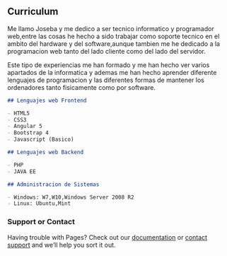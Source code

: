 ## Curriculum

Me llamo Joseba y me dedico a ser tecnico informatico y programador web,entre las cosas he hecho a sido trabajar como soporte tecnico en el ambito del hardware y del software,aunque tambien me he dedicado a la programacion web tanto del lado cliente como del lado del servidor. 

Este tipo de experiencias me han formado y me han hecho ver varios apartados de la informatica y ademas me han hecho aprender diferente lenguajes de programacion y las diferentes formas de mantener los ordenadores tanto fisicamente como por software.


```markdown
## Lenguajes web Frontend

- HTML5
- CSS3
- Angular 5
- Bootstrap 4
- Javascript (Basico)

## Lenguajes web Backend

- PHP
- JAVA EE

## Administracion de Sistemas

- Windows: W7,W10,Windows Server 2008 R2
- Linux: Ubuntu,Mint

```

### Support or Contact

Having trouble with Pages? Check out our [documentation](https://help.github.com/categories/github-pages-basics/) or [contact support](https://github.com/contact) and we’ll help you sort it out.
